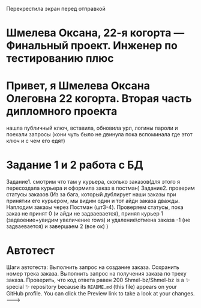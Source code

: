 Перекрестила экран перед отправкой
# Шмелева Оксана, 22-я когорта — Финальный проект. Инженер по тестированию плюс
# Привет, я Шмелева Оксана Олеговна 22 когорта. Вторая часть дипломного проекта
нашла публичный ключ, вставила, обновила урл, логины пароли и поехали запросы (кони чуть было не двинула пока вспоминала где этот ключ и с чем его едят)
# Задание 1 и 2 работа с БД
 Задание1. смотрим что там у курьера, сколько заказов(для этого я пересоздала курьера и оформила заказ в постман)
 Задание2. проверим статусы заказов (Из за бага, который дублирует наши заказы при принятии его курьером, мы видим один и тот айди заказа дважды. Наплодим заказы через Постман (шт3-4). Проверяем статусы, пока заказ не принят 0 (и айди не задваевается), принял курьер 1 (задвоение+увидим увеличение rows) и удаление\отмена заказа -1 (не задваевается) и завершаем 2 (все ок) )
 

# Автотест 
Шаги автотеста:
Выполнить запрос на создание заказа.
Сохранить номер трека заказа.
Выполнить запрос на получения заказа по треку заказа.
Проверить, что код ответа равен 200
Shmel-bz/Shmel-bz is a ✨ special ✨ repository because its `README.md` (this file) appears on your GitHub profile.
You can click the Preview link to take a look at your changes.
--->
